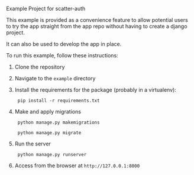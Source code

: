 Example Project for scatter-auth

This example is provided as a convenience feature to allow potential users to try the app straight from the app repo without having to create a django project.

It can also be used to develop the app in place.

To run this example, follow these instructions:

1. Clone the repository
2. Navigate to the `example` directory
3. Install the requirements for the package (probably in a virtualenv):
		
		pip install -r requirements.txt
		
4. Make and apply migrations

		python manage.py makemigrations
		
		python manage.py migrate
		
5. Run the server

		python manage.py runserver
		
6. Access from the browser at `http://127.0.0.1:8000`
